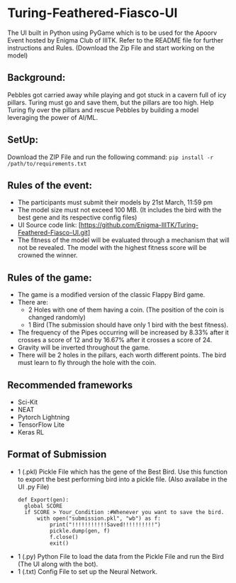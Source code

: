 # Turing-Feathered-Fiasco-UI

The UI built in Python using PyGame which is to be used for the Apoorv Event hosted by Enigma Club of IIITK. Refer to the README file for further instructions and Rules. (Download the Zip File and start working on the model)

## Background:

Pebbles got carried away while playing and got stuck in a cavern full of icy pillars. Turing must go and save them, but the pillars are too high. Help Turing fly over the pillars and rescue Pebbles by building a model leveraging the power of AI/ML.

## SetUp:

Download the ZIP File and run the following command: `pip install -r /path/to/requirements.txt`

## Rules of the event:

- The participants must submit their models by 21st March, 11:59 pm
- The model size must not exceed 100 MB. (It includes the bird with the best gene and its respective config files)
- UI Source code link: [https://github.com/Enigma-IIITK/Turing-Feathered-Fiasco-UI.git]
- The fitness of the model will be evaluated through a mechanism that will not be revealed. The model with the highest fitness score will be crowned the winner.

## Rules of the game:

- The game is a modified version of the classic Flappy Bird game.
- There are:
  - 2 Holes with one of them having a coin. (The position of the coin is changed randomly)
  - 1 Bird (The submission should have only 1 bird with the best fitness).
- The frequency of the Pipes occurring will be increased by 8.33% after it crosses a score of 12 and by 16.67% after it crosses a score of 24.
- Gravity will be inverted throughout the game.
- There will be 2 holes in the pillars, each worth different points. The bird must learn to fly through the hole with the coin.

## Recommended frameworks

- Sci-Kit
- NEAT
- Pytorch Lightning
- TensorFlow Lite
- Keras RL

## Format of Submission

- 1 (.pkl) Pickle File which has the gene of the Best Bird.
  Use this function to export the best performing bird into a pickle file. (Also availabe in the UI .py File)
  ```
  def Export(gen):
    global SCORE
    if SCORE > Your_Condition :#Whenever you want to save the bird.
        with open("submission.pkl", "wb") as f:
            print("!!!!!!!!!!!Saved!!!!!!!!!!")
            pickle.dump(gen, f)
            f.close()
            exit()
  ```
- 1 (.py) Python File to load the data from the Pickle File and run the Bird (The UI along with the bot).
- 1 (.txt) Config File to set up the Neural Network.
